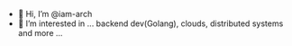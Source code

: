 - 👋 Hi, I’m @iam-arch
- 👀 I’m interested in ... backend dev(Golang), clouds, distributed systems and more ...


<!---
iam-arch/iam-arch is a ✨ special ✨ repository because its `README.md` (this file) appears on your GitHub profile.
You can click the Preview link to take a look at your changes.
--->

